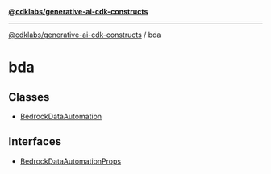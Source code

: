[**@cdklabs/generative-ai-cdk-constructs**](../../../README.md)

***

[@cdklabs/generative-ai-cdk-constructs](../../../README.md) / bda

# bda

## Classes

- [BedrockDataAutomation](classes/BedrockDataAutomation.md)

## Interfaces

- [BedrockDataAutomationProps](interfaces/BedrockDataAutomationProps.md)
